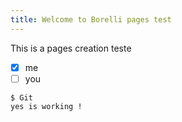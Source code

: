 ```yaml
---
title: Welcome to Borelli pages test 
---
```


This is a pages creation teste
- [x] me
- [ ] you

```
$ Git
yes is working !
```

